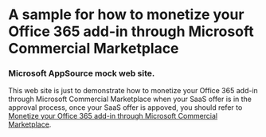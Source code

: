# A sample for how to monetize your Office 365 add-in through Microsoft Commercial Marketplace

### Microsoft AppSource mock web site.
This web site is just to demonstrate how to monetize your Office 365 add-in through Microsoft Commercial Marketplace when your SaaS offer is in the approval process, once your SaaS offer is appoved, you should refer to [Monetize your Office 365 add-in through Microsoft Commercial Marketplace](https://docs.microsoft.com/en-us/office/dev/store/monetize-addins-through-microsoft-commercial-marketplace).